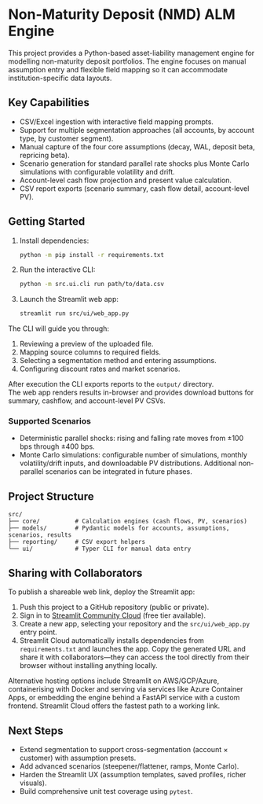 # Non-Maturity Deposit (NMD) ALM Engine

This project provides a Python-based asset-liability management engine for modelling
non-maturity deposit portfolios. The engine focuses on manual assumption entry and
flexible field mapping so it can accommodate institution-specific data layouts.

## Key Capabilities
- CSV/Excel ingestion with interactive field mapping prompts.
- Support for multiple segmentation approaches (all accounts, by account type, by customer segment).
- Manual capture of the four core assumptions (decay, WAL, deposit beta, repricing beta).
- Scenario generation for standard parallel rate shocks plus Monte Carlo simulations with configurable volatility and drift.
- Account-level cash flow projection and present value calculation.
- CSV report exports (scenario summary, cash flow detail, account-level PV).

## Getting Started
1. Install dependencies:
   ```bash
   python -m pip install -r requirements.txt
   ```
2. Run the interactive CLI:
   ```bash
   python -m src.ui.cli run path/to/data.csv
   ```
3. Launch the Streamlit web app:
   ```bash
   streamlit run src/ui/web_app.py
   ```

The CLI will guide you through:
1. Reviewing a preview of the uploaded file.
2. Mapping source columns to required fields.
3. Selecting a segmentation method and entering assumptions.
4. Configuring discount rates and market scenarios.

After execution the CLI exports reports to the `output/` directory.  
The web app renders results in-browser and provides download buttons for summary,
cashflow, and account-level PV CSVs.

### Supported Scenarios
- Deterministic parallel shocks: rising and falling rate moves from ±100 bps through ±400 bps.
- Monte Carlo simulations: configurable number of simulations, monthly volatility/drift inputs, and downloadable PV distributions.
Additional non-parallel scenarios can be integrated in future phases.

## Project Structure
```
src/
├── core/          # Calculation engines (cash flows, PV, scenarios)
├── models/        # Pydantic models for accounts, assumptions, scenarios, results
├── reporting/     # CSV export helpers
└── ui/            # Typer CLI for manual data entry
```

## Sharing with Collaborators
To publish a shareable web link, deploy the Streamlit app:

1. Push this project to a GitHub repository (public or private).
2. Sign in to [Streamlit Community Cloud](https://streamlit.io/cloud) (free tier available).
3. Create a new app, selecting your repository and the `src/ui/web_app.py` entry point.
4. Streamlit Cloud automatically installs dependencies from `requirements.txt` and launches
   the app. Copy the generated URL and share it with collaborators—they can access the tool
   directly from their browser without installing anything locally.

Alternative hosting options include Streamlit on AWS/GCP/Azure, containerising with Docker
and serving via services like Azure Container Apps, or embedding the engine behind a FastAPI
service with a custom frontend. Streamlit Cloud offers the fastest path to a working link.

## Next Steps
- Extend segmentation to support cross-segmentation (account × customer) with assumption presets.
- Add advanced scenarios (steepener/flattener, ramps, Monte Carlo).
- Harden the Streamlit UX (assumption templates, saved profiles, richer visuals).
- Build comprehensive unit test coverage using `pytest`.
